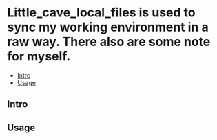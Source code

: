 Little_cave_local_files is used to sync my working environment in a raw way.
There also are some note for myself.
============================================================================

- [Intro](intro)
- [Usage](usage)

Intro
-----

Usage
-----
